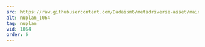 ```yaml
---
src: https://raw.githubusercontent.com/Dadaism6/metadriverse-asset/main/script-nuplan-output-newcompressed/nuplan_1064.mp4
alt: nuplan_1064
tag: nuplan
vid: 1064
order: 6
---
```

